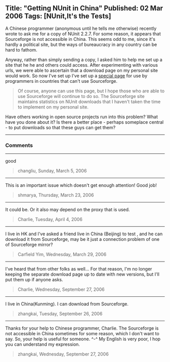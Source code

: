Title: "Getting NUnit in China"
Published: 02 Mar 2006
Tags: [NUnit,It's the Tests]
---
A Chinese programmer (anonymous until he tells me otherwise) recently wrote to ask me for a copy of NUnit 2.2.7. For some reason, it appears that Sourceforge is not accessible in China. This seems odd to me, since it's hardly a political site, but the ways of bureaucracy in any country can be hard to fathom.

<!--more-->
Anyway, rather than simply sending a copy, I asked him to help me set up a site that he he and others could access. After experimenting with various urls, we were able to ascertain that a download page on my personal site would work. So now I've set up I've set up a <a href="http://charliepoole.org/?p=downloads">special page</a> for use by programmers in countries that can't use Sourceforge.

>Of course, anyone can use this page, but I hope those who are able to use Sourceforge will continue to do so. The Sourceforge site maintains statistics on NUnit downloads that I haven't taken the time to implement on my personal site.

Have others working in open source projects run into this problem? What have you done about it? Is there a better place - perhaps someplace central - to put downloads so that these guys can get them?

---

### Comments

---

good
>changliu, Sunday, March 5, 2006

---

This is an important issue which doesn't get enough attention! Good job!
>shmarya, Thursday, March 23, 2006

---

It could be. Or it also may depend on the proxy that is used.
>Charlie, Tuesday, April 4, 2006

---

I live in HK and I've asked a friend live in China (Beijing) to test , and he can download it from Sourceforge, may be it just a connection problem of one of Sourceforge mirror?
>Carfield Yim, Wednesday, March 29, 2006

---

I've heard that from other folks as well... For that reason, I'm no longer keeping the separate download page up to date with new versions, but I'll put them up if anyone asks.
>Charlie, Wednesday, September 27, 2006

---

I live in China(Kunming). I can download from Sourceforge.
>zhangkai, Tuesday, September 26, 2006

---

Thanks for your help to Chinese programmer, Charlie.
The Sourceforge is not accessible in China sometimes for some reason,  which I don't want to say.
So, your help is useful for someone.
^-^
My English is very poor, I hop you can understand my expression.
>zhangkai, Wednesday, September 27, 2006
